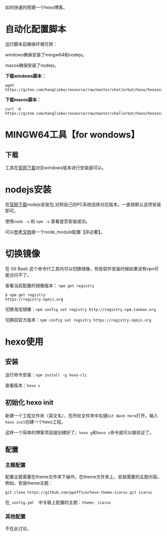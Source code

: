 如何快速的搭建一个hexo博客。

# 自动化配置脚本

运行脚本前确保环境可用：

windows确保安装了mingw64和nodejs。

macos确保安装了nodejs。

**下载windows脚本：**

```
wget https://gitee.com/hangliebe/resource/raw/master/shellorbat/hexo/hexoinit_for_windows.sh
```

**下载macos脚本：**

```
curl -O https://gitee.com/hangliebe/resource/raw/master/shellorbat/hexo/hexoinit_for_macos.sh
```

# MINGW64工具【for wondows】

## 下载

工具在[官网下载](https://git-scm.com/downloads)对应windows版本进行安装就可以。

# nodejs安装

在[官网下载](https://nodejs.org/en/)nodejs安装包,对照自己的PC系统选择对应版本。一直按默认选项安装即可。

 使用`node -v` 和 `npm -v`  查看是否安装成功。

可以[参考文档](https://zhuanlan.zhihu.com/p/105715224)做一个node_module配置【非必要】。

# 切换镜像

在 Git Bash 这个命令行工具内可以切换镜像，有些软件安装时候如果没有vpn可能访问不了。

查看当前配置的镜像版本： `npm get registry `

```
$ npm get registry
https://registry.npmjs.org
```

切换淘宝镜像：`npm config set registry http://registry.npm.taobao.org `

切换回官方版本：`npm config set registry https://registry.npmjs.org`

# hexo使用

## 安装

运行命令安装：`npm install -g hexo-cli`

查看版本：`hexo v`

## 初始化 hexo init

新建一个工程文件夹（英文名），在所处文件夹中右键`Git Bash here`打开。输入`hexo init`创建一个hexo工程。

这样一个简单的博客项目就创建好了，`hexo g`和`hexo s`命令就可以做验证了。

## 配置

### 主题配置

配置主题需要在theme文件夹下操作。在theme文件夹上，安装需要的主题内容。例如，安装theme主题：

```
git clone https://github.com/ppoffice/hexo-theme-icarus.git icarus 
```

在`_config.yml  `中关联上配置的主题：`theme: icarus`

### 其他配置

不在此讨论。

